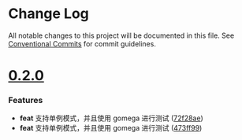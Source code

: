 # Change Log

All notable changes to this project will be documented in this file.
See [Conventional Commits](https://conventionalcommits.org) for commit guidelines.



# [0.2.0](https://github.com/tangx/confs3/compare/v0.1.0...v0.2.0)

### Features

* **feat** 支持单例模式，并且使用 gomega 进行测试 ([72f28ae](https://github.com/tangx/confs3/commit/72f28aed6cd19b1426640cc5f484bb341017f41e))
* **feat** 支持单例模式，并且使用 gomega 进行测试 ([473ff99](https://github.com/tangx/confs3/commit/473ff99cb1e72f0d5ecb1d26b01352d9a34cda98))
